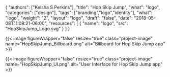 {
	"authors": ["Keisha S Perkins"],
	"title": "Hop Skip Jump",
	"what": "logo",
	"categories": ["design"],
	"tags": ["branding","logo","identity"],
	"what": "logo",
	"weight": "2",
	"layout": "logo",
	"draft": "false",
	"date": "2018-05-08T11:08:21-06:00",
	"resources": [
	      {
	         "name": "logo",
	         "src": "HopSkipJump_Logo.svg"
	      }
	    ]
}

{{< image figureWrapper="false" resize="true"  class="project-image" name="HopSkipJump_Billboard.png" alt="Billboard for Hop Skip Jump app" >}}

{{< image figureWrapper="false" resize="true"  class="project-image" name="HopSkipJump_UI.png" alt="User Interface for Hop Skip Jump app" >}}

